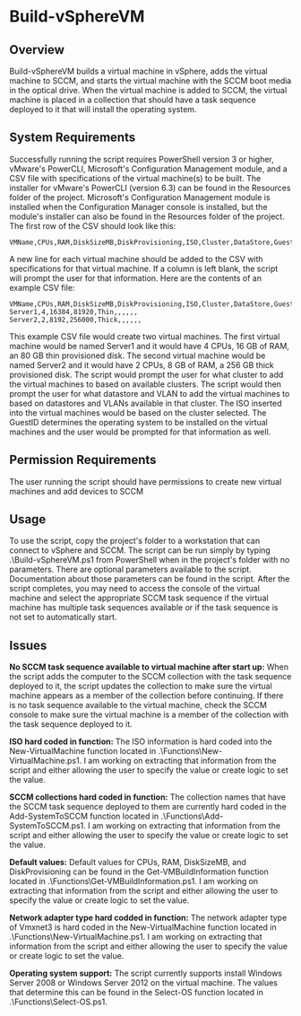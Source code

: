 # Build-vSphereVM

## Overview

Build-vSphereVM builds a virtual machine in vSphere, adds the virtual machine to SCCM, and starts the virtual machine with the SCCM boot media in the optical drive.  When the virtual machine is added to SCCM, the virtual machine is placed in a collection that should have a task sequence deployed to it that will install the operating system.

## System Requirements

Successfully running the script requires PowerShell version 3 or higher, vMware's PowerCLI, Microsoft's Configuration Management module, and a CSV file with specifications of the virtual machine(s) to be built.  The installer for vMware's PowerCLI (version 6.3) can be found in the Resources folder of the project.  Microsoft's Configuration Management module is installed when the Configuration Manager console is installed, but the module's installer can also be found in the Resources folder of the project.  The first row of the CSV should look like this:

	VMName,CPUs,RAM,DiskSizeMB,DiskProvisioning,ISO,Cluster,DataStore,GuestID,VLAN

A new line for each virtual machine should be added to the CSV with specifications for that virtual machine.  If a column is left blank, the script will prompt the user for that information.  Here are the contents of an example CSV file:

	VMName,CPUs,RAM,DiskSizeMB,DiskProvisioning,ISO,Cluster,DataStore,GuestID,VLAN
	Server1,4,16384,81920,Thin,,,,,,
	Server2,2,8192,256000,Thick,,,,,,

This example CSV file would create two virtual machines.  The first virtual machine would be named Server1 and it would have 4 CPUs, 16 GB of RAM, an 80 GB thin provisioned disk.  The second virtual machine would be named Server2 and it would have 2 CPUs, 8 GB of RAM, a 256 GB thick provisioned disk.  The script would prompt the user for what cluster to add the virtual machines to based on available clusters.  The script would then prompt the user for what datastore and VLAN to add the virtual machines to based on datastores and VLANs available in that cluster.  The ISO inserted into the virtual machines would be based on the cluster selected.  The GuestID determines the operating system to be installed on the virtual machines and the user would be prompted for that information as well.

## Permission Requirements

The user running the script should have permissions to create new virtual machines and add devices to SCCM

## Usage

To use the script, copy the project's folder to a workstation that can connect to vSphere and SCCM.  The script can be run simply by typing .\Build-vSphereVM.ps1 from PowerShell when in the project's folder with no parameters.  There are optional parameters available to the script.  Documentation about those parameters can be found in the script.  After the script completes, you may need to access the console of the virtual machine and select the appropriate SCCM task sequence if the virtual machine has multiple task sequences available or if the task sequence is not set to automatically start.

## Issues

**No SCCM task sequence available to virtual machine after start up:** When the script adds the computer to the SCCM collection with the task sequence deployed to it, the script updates the collection to make sure the virtual machine appears as a member of the collection before continuing.  If there is no task sequence available to the virtual machine, check the SCCM console to make sure the virtual machine is a member of the collection with the task sequence deployed to it.

**ISO hard coded in function:** The ISO information is hard coded into the New-VirtualMachine function located in .\Functions\New-VirtualMachine.ps1.  I am working on extracting that information from the script and either allowing the user to specify the value or create logic to set the value.

**SCCM collections hard coded in function:** The collection names that have the SCCM task sequence deployed to them are currently hard coded in the Add-SystemToSCCM function located in .\Functions\Add-SystemToSCCM.ps1.  I am working on extracting that information from the script and either allowing the user to specify the value or create logic to set the value.

**Default values:** Default values for CPUs, RAM, DiskSizeMB, and DiskProvisioning can be found in the Get-VMBuildInformation function located in .\Functions\Get-VMBuildInformation.ps1.  I am working on extracting that information from the script and either allowing the user to specify the value or create logic to set the value.

**Network adapter type hard codded in function:** The network adapter type of Vmxnet3 is hard coded in the New-VirtualMachine function located in .\Functions\New-VirtualMachine.ps1.  I am working on extracting that information from the script and either allowing the user to specify the value or create logic to set the value.

**Operating system support:** The script currently supports install Windows Server 2008 or Windows Server 2012 on the virtual machine.  The values that determine this can be found in the Select-OS function located in .\Functions\Select-OS.ps1.